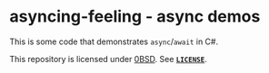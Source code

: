 # asyncing-feeling - async demos

This is some code that demonstrates `async`/`await` in C#.

This repository is licensed under [0BSD](https://spdx.org/licenses/0BSD.html).
See [**`LICENSE`**](LICENSE).
